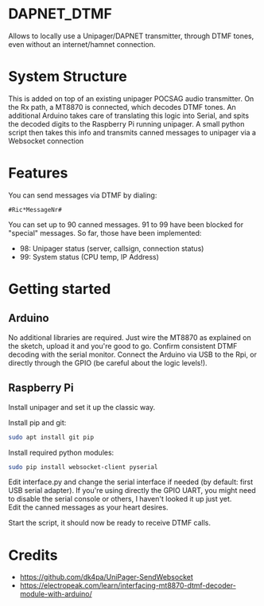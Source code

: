 # DAPNET_DTMF
Allows to locally use a Unipager/DAPNET transmitter, through DTMF tones, even without an internet/hamnet connection. 

# System Structure
This is added on top of an existing unipager POCSAG audio transmitter. On the Rx path, a MT8870 is connected, which decodes DTMF tones. 
An additional Arduino takes care of translating this logic into Serial, and spits the decoded digits to the Raspberry Pi running unipager. 
A small python script then takes this info and transmits canned messages to unipager via a Websocket connection

# Features
You can send messages via DTMF by dialing:
```
#Ric*MessageNr#
```
You can set up to 90 canned messages. 91 to 99 have been blocked for "special" messages. So far, those have been implemented:
* 98: Unipager status (server, callsign, connection status)
* 99: System status (CPU temp, IP Address)


# Getting started

## Arduino
No additional libraries are required. Just wire the MT8870 as explained on the sketch, upload it and you're good to go. Confirm consistent DTMF decoding with the serial monitor.
Connect the Arduino via USB to the Rpi, or directly through the GPIO (be careful about the logic levels!).

## Raspberry Pi
Install unipager and set it up the classic way.

Install pip and git:
```bash
sudo apt install git pip
```
Install required python modules:
```bash
sudo pip install websocket-client pyserial
```
Edit interface.py and change the serial interface if needed (by default: first USB serial adapter). If you're using directly the GPIO UART, you might need to disable the serial console or others, I haven't looked it up just yet.	
Edit the canned messages as your heart desires.
	
Start the script, it should now be ready to receive DTMF calls.


# Credits
* https://github.com/dk4pa/UniPager-SendWebsocket
* https://electropeak.com/learn/interfacing-mt8870-dtmf-decoder-module-with-arduino/